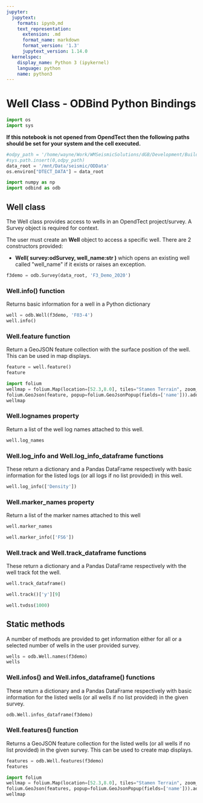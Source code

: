 ```yaml
---
jupyter:
  jupytext:
    formats: ipynb,md
    text_representation:
      extension: .md
      format_name: markdown
      format_version: '1.3'
      jupytext_version: 1.14.0
  kernelspec:
    display_name: Python 3 (ipykernel)
    language: python
    name: python3
---
```


# Well Class - ODBind Python Bindings

```python
import os
import sys
```

**If this notebook is not opened from OpendTect then the following paths should be set for your system and the cell executed.**

```python
#odpy_path = '/home/wayne/Work/WMSeismicSolutions/dGB/Development/Build/bin/od7.0/bin/python'
#sys.path.insert(0,odpy_path)
data_root = '/mnt/Data/seismic/ODData'
os.environ["DTECT_DATA"] = data_root
```

```python
import numpy as np
import odbind as odb
```

## Well class

The Well class provides access to wells in an OpendTect project/survey. A Survey object is required for context.

The user must create an **Well** object to access a specific well. There are 2 constructors provided:
-   **Well( survey:odSurvey, well_name:str )** which opens an existing well called "well_name" if it exists or raises an exception.


```python
f3demo = odb.Survey(data_root, 'F3_Demo_2020')
```

### Well.info() function
Returns basic information for a well in a Python dictionary

```python
well = odb.Well(f3demo, 'F03-4')
well.info()
```

### Well.feature function
Return a GeoJSON feature collection with the surface position of the well. This can be used in map displays.

```python
feature = well.feature()
feature
```

```python
import folium
wellmap = folium.Map(location=[52.3,8.0], tiles="Stamen Terrain", zoom_start = 6, min_lat=-90, max_lat=90, min_lon=-180, max_lon=180, max_bounds=True, maxBoundsViscosity=1)
folium.GeoJson(feature, popup=folium.GeoJsonPopup(fields=['name'])).add_to(wellmap)
wellmap
```

### Well.lognames property
Return a list of the well log names attached to this well.

```python
well.log_names
```

### Well.log_info and Well.log_info_dataframe functions
These return a dictionary and a Pandas DataFrame respectively with basic information for the listed logs (or all logs if no list provided) in this well.

```python
well.log_info(['Density'])
```

### Well.marker_names property
Return a list of the marker names attached to this well

```python
well.marker_names
```

```python
well.marker_info(['FS6'])
```

### Well.track and Well.track_dataframe functions
These return a dictionary and a Pandas DataFrame respectively with the well track fot the well.

```python
well.track_dataframe()
```

```python
well.track()['y'][9]
```

```python
well.tvdss(1000)
```

## Static methods
A number of methods are provided to get information either for all or a selected number of wells in the user provided survey.

```python
wells = odb.Well.names(f3demo)
wells
```

### Well.infos() and Well.infos_dataframe() functions
These return a dictionary and a Pandas DataFrame respectively with basic information for the listed wells (or all wells if no list provided) in the given survey.

```python tags=[]
odb.Well.infos_dataframe(f3demo)
```

### Well.features() function

Returns a GeoJSON feature collection for the listed wells (or all wells if no list provided) in the given survey. This can be used to create map displays.

```python tags=[]
features = odb.Well.features(f3demo)
features
```

```python
import folium
wellmap = folium.Map(location=[52.3,8.0], tiles="Stamen Terrain", zoom_start = 6, min_lat=-90, max_lat=90, min_lon=-180, max_lon=180, max_bounds=True, maxBoundsViscosity=1)
folium.GeoJson(features, popup=folium.GeoJsonPopup(fields=['name'])).add_to(wellmap)
wellmap
```
